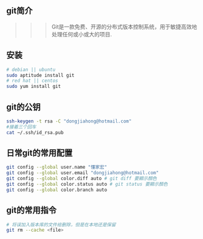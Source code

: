 git简介
-------

>>> Git是一款免费、开源的分布式版本控制系统，用于敏捷高效地处理任何或小或大的项目.

安装
----

```sh
# debian || ubuntu
sudo aptitude install git
# red hat || centos
sudo yum install git
```

git的公钥
--------

```sh
ssh-keygen -t rsa -C "dongjiahong@hotmail.com"
#接着三个回车
cat ~/.ssh/id_rsa.pub
```

日常git的常用配置
-----------------

```sh
git config --global user.name "懂家宏"
git config --global user.email "dongjiahong@hotmail.com"
git config --global color.diff auto # git diff 要顯示顏色
git config --global color.status auto # git status 要顯示顏色
git config --global color.branch auto
```

git的常用指令
------------
```sh
# 将误加入版本库的文件给删除，但是在本地还是保留
git rm --cache <file>
```

